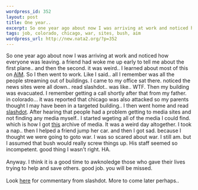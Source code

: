 ```yaml
--- 
wordpress_id: 352
layout: post
title: One year..
excerpt: So one year ago about now I was arriving at work and noticed how everyone was leaving. a friend had woke me up early to tell me about the first plane.. and then the second. it was weird.. I learned about most of this on AIM. So I then went to work. Like I said.. all I remember was all the people streaming out of buildings. I came to my office sat there. noticed th...
tags: job, colorado, chicago, war, sites, bush, aim
wordpress_url: http://new.nata2.org/?p=352
---
```

So one year ago about now I was arriving at work and noticed how everyone was leaving. a friend had woke me up early to tell me about the first plane.. and then the second. it was weird.. I learned about most of this on <a href="http://www.aim.com">AIM</a>. So I then went to work. Like I said.. all I remember was all the people streaming out of buildings. I came to my office sat there. noticed the news sites were all down.. read slashdot.. was like.. WTF. Then my building was evacuated. I remember getting a call shortly after that from my father. in colorado... it was reported that chicago was also attacked so my parents thought I may have been in a targeted building.. I then went home and read <a href="http://slashdot.org/article.pl?sid=01/09/11/1547207">slashdot</a>. After hearing that people had a problem getting to media sites and not finding any media myself.. I started wgeting all of the media I could find. which is how I got <a href="http://nata2.info/?path=pictures%2Fmisc%2F09-11-2001">this</a> archive of media. It was a weird day altogether. I took a nap.. then I helped a friend jump her car. and then I got sad. because I thought we were going to goto war. I was so scared about war. I still am. but I assumed that bush would really screw things up. His staff seemed so incompetent. good thing I wasn't right. HA. <br/><br/>Anyway. I think it is a good time to awknoledge those who gave their lives trying to help and save others. good job. you will be missed. <br/><br/>Look <a href="http://slashdot.org/article.pl?sid=02/09/09/1318236&amp;mode=nested&amp;tid=103&amp;threshold=3">here</a> for commentary from slashdot. More to come later perhaps..
